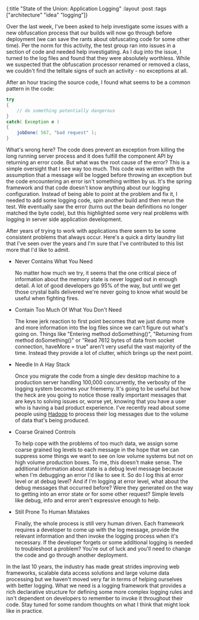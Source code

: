 {:title "State of the Union: Application Logging"
 :layout :post
 :tags ["architecture" "idea" "logging"]}

Over the last week, I've been asked to help investigate some issues with a new
obfuscation process that our builds will now go through before deployment (we
can save the rants about obfuscating code for some other time). Per the norm
for this activity, the test group ran into issues in a section of code and needed
help investigating. As I dug into the issue, I turned to the log files and found
that they were absolutely worthless. While we suspected that the obfuscation
processor renamed or removed a class, we couldn\'t find the telltale signs of
such an activity - no exceptions at all.

After an hour tracing the source code, I found what seems to be a common pattern
in the code:

```java
try
{
    // do something potentially dangerous
}
catch( Exception e )
{
    jobDone( 567, "bad request" );
}
```

What's wrong here? The code does prevent an exception from killing the long
running server process and it does fulfill the component API by returning an
error code. But what was the root cause of the error? This is a simple oversight
that I see way too much. This code was written with the assumption that a message
will be logged before throwing an exception but the code encountering an error
isn't something written by us. It's the spring framework and that code doesn't
know anything about our logging configuration. Instead of being able to point at
the problem and fix it, I needed to add some logging code, spin another build
and then rerun the test. We eventually saw the error (turns out the bean definitions
no longer matched the byte code), but this highlighted some very real problems
with logging in server side application development.

After years of trying to work with applications there seem to be some consistent
problems that always occur. Here's a quick a dirty laundry list that I've seen
over the years and I'm sure that I've contributed to this list more that I'd like
to admit.

* Never Contains What You Need

	No matter how much we try, it seems that the one critical piece of information
	about the memory state is never logged out in enough detail. A lot of good
	developers go 95% of the way, but until we get those crystal balls delivered
	we're never going to know what would be useful when fighting fires.

* Contain Too Much Of What You Don't Need

	The knee jerk reaction to first point becomes that we just dump more and more
	information into the log files since we can't figure out what's going on. Things
	like "Entering method doSomething()", "Returning from method doSomething()" or
	"Read 7612 bytes of data from socket connection, haveMore = true" aren't very
	useful the vast majority of the time. Instead they provide a lot of clutter,
	which brings up the next point.

* Needle In A Hay Stack

	Once you migrate the code from a single dev desktop machine to a production
	server handling 100,000 concurrently, the verbosity of the logging system becomes
	your friememy. It's going to be useful but how the heck are you going to notice
	those really important messages that are keys to solving issues or, worse yet,
	knowing that you have a user who is having a bad product experience. I've recently
	read about some people using [Hadoop][hadoop] to process their log messages due to
	the volume of data that's being produced.

* Coarse Grained Controls

	To help cope with the problems of too much data, we assign some coarse grained log
	levels to each message in the hope that we can suppress some things we want to see
	on low volume systems but not on high volume production boxes. To me, this doesn't
	make sense. The additional information about state is a debug level message because
	when I'm debugging an error I'd like to see it. So do I log this at error level or
	at debug level? And if I'm logging at error level, what about the debug messages
	that occurred before? Were they generated on the way to getting into an error state
	or for some other request? Simple levels like debug, info and error aren't expressive
	enough to help.

* Still Prone To Human Mistakes

	Finally, the whole process is still very human driven. Each framework requires a
	developer to come up with the log message, provide the relevant information and
	then invoke the logging process when it's necessary. If the developer forgets or
	some additional logging is needed to troubleshoot a problem? You're out of luck
	and you'll need to change the code and go through another deployment.

In the last 10 years, the industry has made great strides improving web frameworks, scalable
data access solutions and large volume data processing but we haven't moved very far in terms
of helping ourselves with better logging. What we need is a logging framework that provides
a rich declarative structure for defining some more complex logging rules and isn't dependent
on developers to remember to invoke it throughout their code. Stay tuned for some random
thoughts on what I think that might look like in practice.

[hadoop]: http://hadoop.apache.org/
